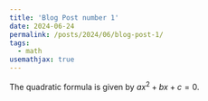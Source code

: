 ```yaml
---
title: 'Blog Post number 1'
date: 2024-06-24
permalink: /posts/2024/06/blog-post-1/
tags:
  - math
usemathjax: true
---
```


The quadratic formula is given by $ax^2 + bx + c = 0$.
